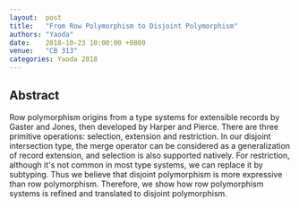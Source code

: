 ```yaml
---
layout:  post
title:   "From Row Polymorphism to Disjoint Polymorphism"
authors: "Yaoda"
date:    2018-10-23 10:00:00 +0800
venue:   "CB 313"
categories: Yaoda 2018
---
```

## Abstract
Row polymorphism origins from a type systems for extensible records by Gaster and Jones, then developed by Harper and Pierce. There are three primitive operations: selection, extension and restriction. In our disjoint intersection type, the merge operator can be considered as a generalization of record extension, and selection is also supported natively. For restriction, although it's not common in most type systems, we can replace it by subtyping. Thus we believe that disjoint polymorphism is more expressive than row polymorphism. Therefore, we show how row polymorphism systems is refined and translated to disjoint polymorphism.
